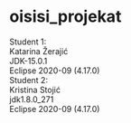 # oisisi_projekat
Student 1:  
Katarina Žerajić  
JDK-15.0.1   
Eclipse 2020-09 (4.17.0)  
Student 2:  
Kristina Stojić  
jdk1.8.0_271  
Eclipse 2020-09 (4.17.0)
